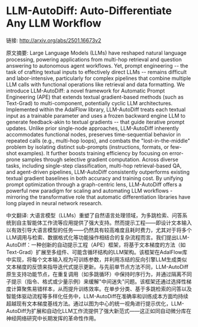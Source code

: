 # LLM-AutoDiff: Auto-Differentiate Any LLM Workflow

链接: http://arxiv.org/abs/2501.16673v2

原文摘要:
Large Language Models (LLMs) have reshaped natural language processing,
powering applications from multi-hop retrieval and question answering to
autonomous agent workflows. Yet, prompt engineering -- the task of crafting
textual inputs to effectively direct LLMs -- remains difficult and
labor-intensive, particularly for complex pipelines that combine multiple LLM
calls with functional operations like retrieval and data formatting. We
introduce LLM-AutoDiff: a novel framework for Automatic Prompt Engineering
(APE) that extends textual gradient-based methods (such as Text-Grad) to
multi-component, potentially cyclic LLM architectures. Implemented within the
AdalFlow library, LLM-AutoDiff treats each textual input as a trainable
parameter and uses a frozen backward engine LLM to generate feedback-akin to
textual gradients -- that guide iterative prompt updates. Unlike prior
single-node approaches, LLM-AutoDiff inherently accommodates functional nodes,
preserves time-sequential behavior in repeated calls (e.g., multi-hop loops),
and combats the "lost-in-the-middle" problem by isolating distinct sub-prompts
(instructions, formats, or few-shot examples). It further boosts training
efficiency by focusing on error-prone samples through selective gradient
computation. Across diverse tasks, including single-step classification,
multi-hop retrieval-based QA, and agent-driven pipelines, LLM-AutoDiff
consistently outperforms existing textual gradient baselines in both accuracy
and training cost. By unifying prompt optimization through a graph-centric
lens, LLM-AutoDiff offers a powerful new paradigm for scaling and automating
LLM workflows - mirroring the transformative role that automatic
differentiation libraries have long played in neural network research.

中文翻译:
大语言模型（LLMs）重塑了自然语言处理领域，为多跳检索、问答系统到自主智能体工作流等应用提供了强大支持。然而提示工程——即设计文本输入以有效引导大语言模型的任务——仍然具有较高难度且耗时费力，尤其对于将多个LLM调用与检索、数据格式化等功能操作相结合的复杂流程而言。我们提出LLM-AutoDiff：一种创新的自动提示工程（APE）框架，将基于文本梯度的方法（如Text-Grad）扩展至多组件、可能含循环结构的LLM架构。该框架在AdalFlow库中实现，将每个文本输入视为可训练参数，并利用冻结的反向引擎LLM生成类似文本梯度的反馈来指导迭代式提示更新。与先前单节点方法不同，LLM-AutoDiff原生支持功能节点，在重复调用（如多跳循环）中保持时序行为，并通过隔离不同子提示（指令、格式或少量示例）来缓解"中间迷失"问题。该框架还通过选择性梯度计算聚焦易错样本，从而提升训练效率。在单步分类、基于多跳检索的问答以及智能体驱动流程等多样化任务中，LLM-AutoDiff在准确率和训练成本方面均持续超越现有文本梯度基线方法。通过以图为中心的统一视角进行提示优化，LLM-AutoDiff为扩展和自动化LLM工作流提供了强大新范式——这正如同自动微分库在神经网络研究中长期发挥的革命性作用。

